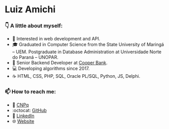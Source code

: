 # Luiz Amichi

### :point_down: A little about myself:

- :mag_right: Interested in web development and API.
- :mortar_board: Graduated in Computer Science from the State University of Maringá – UEM. Postgraduate in Database Administration at Universidade Norte do Paraná – UNOPAR.
- :briefcase: Senior Backend Developer at [Cooper Bank](https://www.cooperbank.com.br).
- :computer: Developing algorithms since 2017.
- :coffee: HTML, CSS, PHP, SQL, Oracle PL/SQL, Python, JS, Delphi.

### :mailbox: How to reach me:

- :microscope: [CNPq](http://lattes.cnpq.br/3073093072324775)
- :octocat: [GitHub](https://github.com/luizamichi)
- :necktie: [LinkedIn](https://www.linkedin.com/in/luizamichi)
- :globe_with_meridians: [Website](https://luizamichi.com.br)